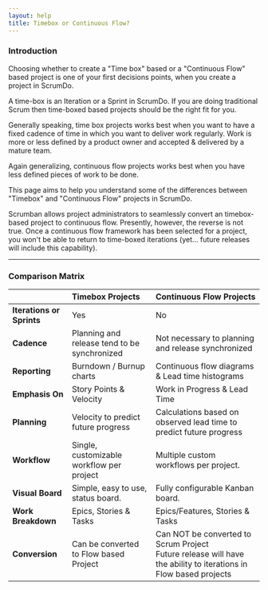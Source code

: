 ```yaml
---
layout: help
title: Timebox or Continuous Flow?
---
```


### Introduction

 Choosing whether to create a "Time box" based or a "Continuous Flow" based project is one of your first decisions points, when you create a project in ScrumDo. 

A time-box is an Iteration or a Sprint in ScrumDo. If you are doing traditional Scrum then time-boxed based projects should be the right fit for you. 

Generally speaking, time box projects works best when you want to have a fixed cadence of time in which you want to deliver work regularly. Work is more or less defined by a product owner and accepted & delivered by a mature team.

Again generalizing, continuous flow projects works best when you have less defined pieces of work to be done.

This page aims to help you understand some of the differences between "Timebox" and "Continuous Flow" projects in ScrumDo. 

Scrumban allows project administrators to seamlessly convert an timebox-based project to continuous flow.  Presently, however, the reverse is not true.  Once a continuous flow framework has been selected for a project, you won't be able to return to time-boxed iterations (yet...  future releases will include this capability).


-----

### Comparison Matrix

|               | Timebox Projects           | Continuous Flow Projects  |
| :------------- |:--------------------------|:------------------|
| **Iterations or Sprints**       | Yes |  No  |
| **Cadence**       | Planning and release tend to be synchronized |  Not necessary to planning and release synchronized  |
| **Reporting**      | Burndown / Burnup charts      | Continuous flow diagrams &amp; Lead time histograms |
| **Emphasis On** | Story Points &amp; Velocity | Work in Progress &amp; Lead Time |
| **Planning** | Velocity to predict future progress      | Calculations based on observed lead time to predict future progress |
| **Workflow** | Single, customizable workflow per project | Multiple custom workflows per project. |
| **Visual Board** | Simple, easy to use, status board. | Fully configurable Kanban board. |
| **Work Breakdown** | Epics, Stories &amp; Tasks | Epics/Features, Stories &amp; Tasks |
| **Conversion** | Can be converted to Flow based Project | Can NOT be converted to Scrum Project <br/> Future release will have the ability to iterations in Flow based projects|
